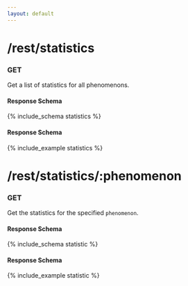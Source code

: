 ```yaml
---
layout: default
---
```

# /rest/statistics
### GET
Get a list of statistics for all phenomenons.
#### Response Schema
{% include_schema statistics %}
#### Response Schema
{% include_example statistics %}


# /rest/statistics/:phenomenon
### GET
Get the statistics for the specified `phenomenon`.
#### Response Schema
{% include_schema statistic %}
#### Response Schema
{% include_example statistic %}